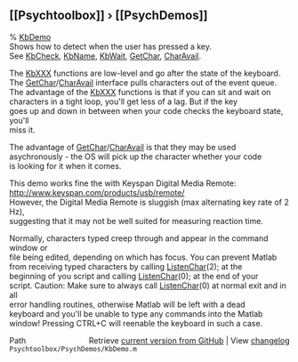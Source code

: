 ## [[Psychtoolbox]] &#8250; [[PsychDemos]]

% [KbDemo](KbDemo)  
 Shows how to detect when the user has pressed a key.  
 See [KbCheck](KbCheck), [KbName](KbName), [KbWait](KbWait), [GetChar](GetChar), [CharAvail](CharAvail).  
  
 The [KbXXX](KbXXX) functions are low-level and go after the state of the keyboard.  
 The [GetChar](GetChar)/[CharAvail](CharAvail) interface pulls characters out of the event queue.  
 The advantage of the [KbXXX](KbXXX) functions is that if you can sit and wait on  
 characters in a tight loop, you'll get less of a lag.  But if the key  
 goes up and down in between when your code checks the keyboard state, you'll  
 miss it.  
  
 The advantage of [GetChar](GetChar)/[CharAvail](CharAvail) is that they may be used  
 asychronously - the OS will pick up the character whether your code  
 is looking for it when it comes.  
  
 This demo works fine the with Keyspan Digital Media Remote:  
 http://www.keyspan.com/products/usb/remote/  
 However, the Digital Media Remote is sluggish (max alternating key rate of 2 Hz),    
 suggesting that it may not be well suited for measuring reaction time.  
  
 Normally, characters typed creep through and appear in the command window or  
 file being edited, depending on which has focus. You can prevent Matlab  
 from receiving typed characters by calling [ListenChar](ListenChar)(2); at the  
 beginning of you script and calling [ListenChar](ListenChar)(0); at the end of your  
 script. Caution: Make sure to always call [ListenChar](ListenChar)(0) at normal exit and in all  
 error handling routines, otherwise Matlab will be left with a dead  
 keyboard and you'll be unable to type any commands into the Matlab  
 window! Pressing CTRL+C will reenable the keyboard in such a case.  




<div class="code_header" style="text-align:right;">
  <span style="float:left;">Path&nbsp;&nbsp;</span> <span class="counter">Retrieve <a href=
  "https://raw.github.com/Psychtoolbox-3/Psychtoolbox-3/beta/Psychtoolbox/PsychDemos/KbDemo.m">current version from GitHub</a> | View <a href=
  "https://github.com/Psychtoolbox-3/Psychtoolbox-3/commits/beta/Psychtoolbox/PsychDemos/KbDemo.m">changelog</a></span>
</div>
<div class="code">
  <code>Psychtoolbox/PsychDemos/KbDemo.m</code>
</div>

